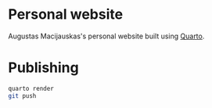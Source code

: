 # Personal website

Augustas Macijauskas's personal website built using [Quarto](https://quarto.org/).


# Publishing

```bash
quarto render
git push
```
